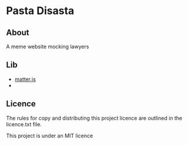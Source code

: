 ﻿
# Pasta Disasta

## About

A meme website mocking lawyers



## Lib

* [matter.js](https://brm.io/matter-js/)
* 



## Licence

The rules for copy and distributing this project licence are
outlined in the licence.txt file.

This project is under an MIT licence
